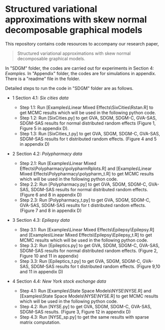 # Structured variational approximations with skew normal decomposable graphical models

This repository contains code resources to accompany our research paper,

>Structured variational approximations with skew normal decomposable graphical models.

In "SDGM" folder, the codes are carried out for experiments in Section 4: *Examples.*
In "Appendix" folder, the codes are for simulations in appendix. There is a "readme" file in the folder.

Detailed steps to run the code in "SDGM" folder are as follows.

- 1 Section 4.1: *Six cities data*

  + Step 1.1: Run [Examples\Linear Mixed Effects\SixCities\Rstan.R] to get MCMC results which will be used in the following python code.
  + Step 1.2: Run [SixCities.py] to get GVA, SDGM, SDGM-C, GVA-SAS, SDGM-SAS results for normal distributed random effects (Figure 1, Figure 5 in appendix D).
  + Step 1.3: Run [SixCities_t.py] to get GVA, SDGM, SDGM-C, GVA-SAS, SDGM-SAS results for t distributed random effects. (Figure 4 and 5 in appendix D)

- 2 Section 4.2: *Polypharmacy data*

   + Step 2.1: Run [Examples\Linear Mixed Effects\Polypharmacy\polypharmRplots.R] and  [Examples\Linear Mixed Effects\Polypharmacy\polypharm_t.R] to get MCMC results which will be used in the following python code.
   + Step 2.2: Run [Polypharmacy.py] to get GVA, SDGM, SDGM-C, GVA-SAS, SDGM-SAS results for normal distributed random effects. (Figure 6 and 8 in appendix D)
   + Step 2.3: Run [Polypharmacy_t.py] to get GVA, SDGM, SDGM-C, GVA-SAS, SDGM-SAS results for t distributed random effects. (Figure 7 and 8 in appendix D)

- 3 Section 4.3: *Epilepsy data*

   + Step 3.1: Run [Examples\Linear Mixed Effects\Epilepsy\Epilepsy.R] and  [Examples\Linear Mixed Effects\Epilepsy\Epilepsy_t.R] to get MCMC results which will be used in the following python code.
   + Step 3.2: Run [Epileptics.py] to get GVA, SDGM, SDGM-C, GVA-SAS, SDGM-SAS results for normal distributed random effects. (Figure 2, Figure 10 and 11 in appendix)
   + Step 3.3: Run [Epileptics_t.py] to get GVA, SDGM, SDGM-C, GVA-SAS, SDGM-SAS results for t distributed random effects. (Figure 9,10 and 11 in appendix D)

- 4 Section 4.4: *New York stock exchange data*

   + Step 4.1: Run [Examples\State Space Models\NYSE\NYSE.R] and  [Examples\State Space Models\NYSE\NYSE.R] to get MCMC results which will be used in the following python code.
   + Step 4.2: Run [NYSE.py] to get GVA, SDGM, SDGM-C, GVA-SAS, SDGM-SAS results. (Figure 3, Figure 12 in appendix D)
   + Step 4.3: Run [NYSE_sp.py] to get the same results with sparse matrix computation.